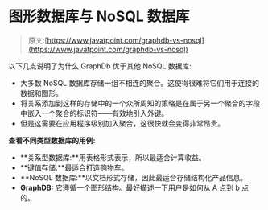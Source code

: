 # 图形数据库与 NoSQL 数据库

> 原文:[https://www.javatpoint.com/graphdb-vs-nosql](https://www.javatpoint.com/graphdb-vs-nosql)

以下几点说明了为什么 GraphDb 优于其他 NoSQL 数据库:

*   大多数 NoSQL 数据库存储一组不相连的聚合。这使得很难将它们用于连接的数据和图形。
*   将关系添加到这样的存储中的一个众所周知的策略是在属于另一个聚合的字段中嵌入一个聚合的标识符——有效地引入外键。
*   但是这需要在应用程序级别加入聚合，这很快就会变得非常昂贵。

**查看不同类型数据库的用例:**

*   **关系型数据库:**用表格形式表示，所以最适合计算收益。
*   **键值存储:**最适合打造购物车。
*   **NoSQL 数据库:**以文档形式存储，因此最适合存储结构化产品信息。
*   **GraphDB:** 它遵循一个图形结构。最好描述一下用户是如何从 A 点到 b 点的。